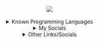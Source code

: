 <div align="center">
    <a target="_blank" href="https://discord.dog/394318793637232641">
        <img src="https://magnetdiscord.m9sked.repl.co">
    </a>
</div>

<br>

<div align="center">
    <details>
        <summary>Known Programming Languages</summary>
        <br>
        <a target="_blank" href="https://www.lua.org/">
            <img src="https://img.shields.io/badge/lua-%232C2D72.svg?style=for-the-badge&logo=lua&logoColor=white">
        </a>
        <a target="_blank" href="https://www.w3schools.com/python/">
            <img src="https://img.shields.io/badge/python-3670A0?style=for-the-badge&logo=python&logoColor=ffdd54">
        </a>
        <a target="_blank" href="https://www.w3schools.com/Js/">
            <img src="https://img.shields.io/badge/javascript-ffdd54?style=for-the-badge&logo=javascript&logoColor=blue">
        </a>
        <a target="_blank" href="https://www.w3schools.com/cs/">
            <img src="https://img.shields.io/badge/c%23-%23239120.svg?style=for-the-badge&logo=c-sharp&logoColor=white">
        </a>
        <a target="_blank" href="https://www.w3schools.com/cpp/">
            <img src="https://img.shields.io/badge/c++-%2300599C.svg?style=for-the-badge&logo=c%2B%2B&logoColor=white">
        </a>
        <a target="_blank" href="https://www.w3schools.com/html/">
            <img src="https://img.shields.io/badge/html5-%23E34F26.svg?style=for-the-badge&logo=html5&logoColor=white">
        </a>
        <a target="_blank" href="https://www.w3schools.com/css/">
            <img src="https://img.shields.io/badge/css3-%231572B6.svg?style=for-the-badge&logo=css3&logoColor=white">
        </a>
    </details>
</div>

<div align="center">
    <details>
        <summary>My Socials</summary>
        <br>
        <a target="_blank" href="https://discord.dog/394318793637232641">
            <img src="https://img.shields.io/badge/Discord-%235865F2.svg?style=for-the-badge&logo=discord&logoColor=white">
        </a>
        <a target="_blank" href="https://t.me/hanukkahween">
            <img src="https://img.shields.io/badge/Telegram-2CA5E0?style=for-the-badge&logo=telegram&logoColor=white">
        </a>
        <a target="_blank" href="https://www.youtube.com/@m_gnet/">
            <img src="https://img.shields.io/badge/YouTube-%23FF0000.svg?style=for-the-badge&logo=YouTube&logoColor=white">
        </a>
    </details>
</div>

<div align="center">
    <details>
        <summary>Other Links/Socials</summary>
        <h5>session: 05f96b7905e3b65c6dd362e64bdacba977ace7b35786790aa9f4e750d617712924</h5>
        <a href="https://v3rmillion.net/member.php?action=profile&uid=2117509">v3rmillion</a>
        <br>
        <a href="https://forum.wearedevs.net/profile?uid=67993">wearedevs</a>
    </details>
</div>
